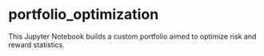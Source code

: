 # portfolio_optimization

This Jupyter Notebook builds a custom portfolio aimed to optimize risk and reward statistics.
